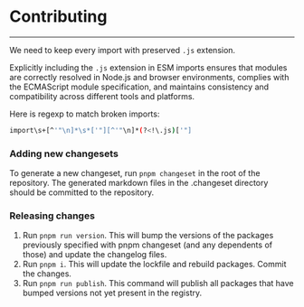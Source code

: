 # Contributing

---
We need to keep every import with preserved `.js` extension.

Explicitly including the `.js` extension in ESM imports ensures that modules are correctly resolved in Node.js and browser
environments, complies with the ECMAScript module specification, and maintains consistency and compatibility across
different tools and platforms.

Here is regexp to match broken imports:
```bash
import\s+[^'"\n]*\s*['"][^'"\n]*(?<!\.js)['"]
```


### Adding new changesets

To generate a new changeset, run `pnpm changeset` in the root of the repository. The generated markdown files in the .changeset directory should be committed to the repository.

### Releasing changes

1. Run `pnpm run version`. This will bump the versions of the packages previously specified with pnpm changeset (and any dependents of those) and update the changelog files.
2. Run `pnpm i`. This will update the lockfile and rebuild packages.
   Commit the changes.
3. Run `pnpm run publish`. This command will publish all packages that have bumped versions not yet present in the registry.

